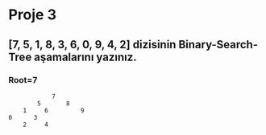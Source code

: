 # Proje 3

## [7, 5, 1, 8, 3, 6, 0, 9, 4, 2] dizisinin Binary-Search-Tree aşamalarını yazınız.

### Root=7

                7
            5       8
        1     6         9  
    0      3                    
        2     4    
            